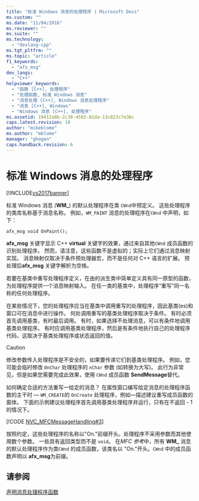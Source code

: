 ```yaml
---
title: "标准 Windows 消息的处理程序 | Microsoft Docs"
ms.custom: ""
ms.date: "11/04/2016"
ms.reviewer: ""
ms.suite: ""
ms.technology: 
  - "devlang-cpp"
ms.tgt_pltfrm: ""
ms.topic: "article"
f1_keywords: 
  - "afx_msg"
dev_langs: 
  - "C++"
helpviewer_keywords: 
  - "函数 [C++], 处理程序"
  - "处理函数, 标准 Windows 消息"
  - "消息处理 [C++], Windows 消息处理程序"
  - "消息 [C++], Windows"
  - "Windows 消息 [C++], 处理程序"
ms.assetid: 19412a8b-2c38-4502-81da-13c823c7e36c
caps.latest.revision: 10
author: "mikeblome"
ms.author: "mblome"
manager: "ghogen"
caps.handback.revision: 6
---
```

# 标准 Windows 消息的处理程序
[!INCLUDE[vs2017banner](../assembler/inline/includes/vs2017banner.md)]

标准 Windows 消息 \(**WM\_**\) 的默认处理程序在类 `CWnd`中预定义。  这些处理程序的类库名称基于消息名称。  例如，`WM_PAINT` 消息的处理程序在`CWnd` 中声明，如下：  
  
 `afx_msg void OnPaint();`  
  
 **afx\_msg** 关键字显示 C\+\+ **virtual** 关键字的效果，通过来自其他`CWnd` 成员函数的识别处理程序。  然而，请注意，这些函数不是虚拟的；实际上它们通过消息映射实现。  消息映射仅取决于条件预处理器宏，而不是任何对 C\+\+ 语言的扩展。  预处理后**afx\_msg** 关键字解析为空格。  
  
 若要在基类中重写处理程序定义，在由的派生类中简单定义具有同一原型的函数，为处理程序提供一个消息映射输入。  在任一类的基类中，处理程序“重写”同一名称的任何处理程序。  
  
 在某些情况下，您的处理程序应当在基类中调用重写的处理程序，因此基类\(es\)和窗口可在消息中进行操作。  何处调用重写的基类处理程序取决于条件。  有时必须首先调用基类，有时最后调用。  有时，如果选择不处理消息，可以有条件地调用基类处理程序。  有时应调用基类处理程序，然后是有条件地执行自己的处理程序代码，这取决于基类处理程序或状态返回的值。  
  
> [!CAUTION]
>  修改参数传入处理程序是不安全的，如果要传递它们到基类处理程序。  例如，您可能会临时修改 `OnChar` 处理程序的 `nChar` 参数 \(如转换为大写\)。  此行为非常见，但是如果您需要完成此效果，使用 `CWnd` 成员函数 **SendMessage**替代。  
  
 如何确定合适的方法重写一给定的消息？  在属性窗口编写给定消息的处理程序函数的主干时 — `WM_CREATE`的 `OnCreate` 处理程序，例如—描述建议重写成员函数的窗体。  下面的示例建议处理程序首先调用基类处理程序并运行，只有在不返回 \- 1的情况下。  
  
 [!CODE [NVC_MFCMessageHandling#3](../CodeSnippet/VS_Snippets_Cpp/NVC_MFCMessageHandling#3)]  
  
 按照约定，这些处理程序的名称以"On."前缀开头。处理程序不采用参数而其他使用数个参数。  一些具有返回类型而不是 `void`。  在*MFC 参考*中，所有 **WM\_** 消息的默认处理程序作为类`CWnd` 的成员函数，该类名以 "On."开头。`CWnd` 中的成员函数声明以 **afx\_msg**为前缀。  
  
## 请参阅  
 [声明消息处理程序函数](../mfc/declaring-message-handler-functions.md)